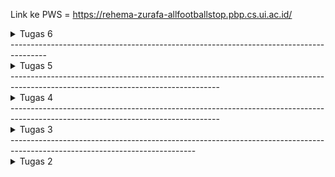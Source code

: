 Link ke PWS = https://rehema-zurafa-allfootballstop.pbp.cs.ui.ac.id/
<details>
<summary>Tugas 6</summary>
Perbedaan dari synchronus request dan asynchronus request adalah untuk synchronus request, setelah client memberikan request, client harus menunggu response dari server sebelum melakukan hal lainnya. Sementara untuk asynchronus request, client dapat melakukan hal lain tanpa perlu menunggu response dari server.

AJAX bekerja dalam django melalui tahapan berikut:
1. Terjadi event dari client.
2. JavaScript melakukan request HTTP ke suatu URL di Django server.
3. Melalui url tersebut, dipilih view yang sesuai dan menjalan fungsinya. Hasil biasanya dalam bentuk JsonResponse
4. Response yang diberikan diproses kode JavaScript dan memberikan hasil yang sesuai ke client

Cara memastikan keamanan untuk fitur login dan register adalah dengan melakukan perlindungan dari Cross Site Request Forgery (CSRF) dan menggunakan CSRF Token. CSRF Token dapat didapatkan melalui kode JavaScript yang akan dikirim melalui headar untuk permintaan POST, PUT, atau DELETE.

AJAX dapat meningkatkan pengalaman user seperti tidak perlunya untuk melakukan refresh untuk menampilkan hal baru, app bisa menampilkan message tanpa melakukan reload, dan app juga dapat dibuat lebih interaktif untuk user.

</details>
---------------------------------------------------------------------------------------
<details>
<summary>Tugas 5</summary>
Urutan prioritas dari pengambilan CSS selector dari inline styles (style yang langsung di elemen htmlnya), lalu ID Selector, lalu class selector, dan terakhir element selector

Responsive design menjadi konsep yang penting karena sehingga design web menjadi sesuai dengan device yang dipakai user. Contoh dari web yang sudah menerapkan responsive design adalah youtube.com yang menyesuaikan design antara desktop dan mobile.

Border adalah batasan yang mengililingi content (dan padding jika ada). Cara menerapkan border adalah dengan menggunakan kata kunci border dalam styling css dan terdapat berberapa property border seperti border-with, border-style, border-color, dll. Padding merupakan besaran spacing antara content dengan border. Cara menerapkan padding adalah dengan kata kunci padding dan memiliki beberapa property seperti padding-top, padding-bottom, padding-right, padding-left. Margin adalah besaran spacing antara element satu sama lain. Cara menerapkan margin adalah dengan kata kunci margin dan memiliki beberapa property seperti margin-top, margin-right, margin-bottom, margin-left.

Grid and Flexbox adalah konsep untuk mengatur layout di CSS. Perbedaan dari Grid dan Flexbox adalah kegunaan utamanya, Grid berguna untuk mengatur layout web secara keseluruhan, sementara flexbox berguna untuk mengatur tata dari content-content di web. 

Langkah mengimplementasikan checklist:
1. Membuat fungsi untuk delete dan edit produk di views.py dan templatenya.
2. Melink fungsi diatas di urls.py main
3. Menambah navigation bar template di template root.
4. Menambahkan tailwind dan menkonfigurasikan tailwind dan css
5. Menambahkan custom styling di global.css
6. Melakukan styling di template-template yang berada di aplikasi main.
7. Menambahkan README.md
</details>
----------------------------------------------------------------------------------------------------------------------------------
<details>
<summary>Tugas 4</summary>
Django AuthenticationForm adalah built-in form dari django yang dibuat untuk keperluan login. Kelebihannya adalah AuthenticationForm memudahkan implementasi login karena disediakan form dengan field username dan password. Kekurangannya adalah Django AuthenticationForm cukup minimal dalam opsi login yang disediakan.

Autentikasi adalah proses untuk memverifikasi identitas seseorang sesuai dengan yang dinginkan, sementara Otorisasi adalah proses untuk menentukan apa saja hal yang bisa dilakukan dalam sistem oleh orang tertentu. Django mengimplementasikan autentikasi dan otorisasi melalui modul django.contrib.auth yang memberikan banyak hal yang dapat digunakan untuk mengautentikasi dan mengatur permission.

Kelebihan dari session dan cookies adalah lebih aman dalam penyimpanan state (karena state disimpan di server), memudahkan user dalam penggunaan app (tidak perlu autentikasi terus menerus), dan data antara user tidak akan bertabrakan (session terisolasi antara user). Kekurangan dari session dan cookies adalah user perlu mengaktifasi fitur cookies dalam browsernya agar bisa menyimpan cookies

Cookies memiliki risiko bahwa user bisa saja dicuri dan digunakan untuk merequest hal tanpa sepengetahuan user. Untuk mengatasi ini Django memiliki sistem protection yaitu sistem CSRF Protection untuk memverifikasi bahwa request dari user yang benar.

Cara saya implementasi checklist:
1. Membuat fungsi registrasi dan template untuk registrasi (register.html)
2. Membuat fungsi login & logout dan template untuk login (login.html)
3. Merestriksi fungsi show_main (Main page app) & show_product (Product Details) sehingga harus login terlebih dahulu
4. Mengimplementasi cookies untuk menentukan kapan user terakhir login.
5. Menghubungkan model Product dengan User (django built-in model) sehingga product bisa memiliki seller sesuai dan user bisa menjual produk juga.
</details>
----------------------------------------------------------------------------------------------------------------------------------
<details>
<summary>Tugas 3</summary>

Data Delivery penting karena jika ada keperluan untuk merubah platform, data yang tersimpan sebelumnya bisa digunakan kembali.

Menurut saya JSON lebih baik dari XML, karena penampilan data yang lebih mudah dilihat. Mungkin itu juga alasan mengapa JSON lebih populer dibandingkan dengan XML.

is_valid() digunakan untuk menvalidasi data yang disubmit ke dalam form. is_valid() penting agar data yang disubmit dalam form sesuai dengan yang diinginkan.

csrf_token diperlukan saat membuat form agar memastikan request form benar-benar dari user yang meminta. Jika tidak ada csrf_token dan ada user yang sudah login ke website dengan form tersbeut, penyerang (melalui website lain atau lain hal) dapat meminta request ke form tersebut sesuai keinginannya karena tidak ada verfikasi kembali.

Cara saya implementasi checklist:
1. Membuat fungsi show_xml, show_json, show_xml_by_id, dan show_json_by_id di views.py main
2. Melakukan url routing untuk fungsi diatas di urls.py main
3. Membuat forms.py untuk form add product 
4. Menambah web pws ke CSRF_TRUSTED_ORIGINS
5. Membuat fungsi show_product dan add_product di views.py main
6. Membuat folder template di root projek dan menambah base.html untuk template-template di main
7. Membuat template add_product.html dan product_detail.html
8. Merubah main.html sehingga tampilan sesuai dengan yang diinginkan
9. Menambah README.md

link folder foto screenshot postman: https://drive.google.com/drive/folders/1IVrW576fyTT00hWzBjCAtTKeyZuuHjeN?usp=drive_link
</details>
----------------------------------------------------------------------------------------------------------------------------
<details>
<summary>Tugas 2</summary>

Cara saya implementasi checklist:

Commit 1:
1. Membuat direktori projek dan inisiasi git (git init)
2. Membuat python virtual enviroment (python -m venv env, env nama folder virtual enviromentnya)
3. Mendownload requirements untuk projeknya (ada di requirements.txt)
4. Membuat projek Django (django startproject all_football_shop .)
5. Mengkonfigurasi enviroment variables

Commit 2:
1. Buat projek di PWS
2. Link git projek ke pws

Commit 3:
1. Membuat models.py berdasarkan yang diminta
2. Membuat template untuk tampilan web
3. Membuat views.py yang akan merender web
4. Menkofigurasi urls.py pada aplikasi main
5. Menkofigurasi urls.py projek django (agar menggunakan urls.py main)
6. Membuat README.md

Link Bagan: https://www.canva.com/design/DAGyRYkC77c/Ti4qF2BbM8QuzdsWf7XaAw/edit?utm_content=DAGyRYkC77c&utm_campaign=designshare&utm_medium=link2&utm_source=sharebutton

settings.py berguna untuk menkonfigurasi semua hal di projek django yang dibuat.

Melakukan migration untuk perubahan model dapat dilakukan dengan:
1. Menjalankan python manage.py makemigration melalui terminal di folder projek 
2. Menjalankan python manage.py migrate untuk melakukan migration

Django dijadikan permulaan pembelajaran pengembangan proyek lunak mungkin karena menggunakaan bahasa yang cukup mudah (Python) serta banyak hal yang diperlukan untuk web app langsung disediakan oleh Django.

Menurut saya tutorial 1 sudah cukup mudah untuk diikuti jalan prosesnya.
</details>